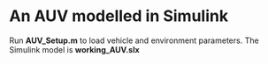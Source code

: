 # An AUV modelled in Simulink

Run __AUV_Setup.m__ to load vehicle and environment parameters.
The Simulink model is __working_AUV.slx__
